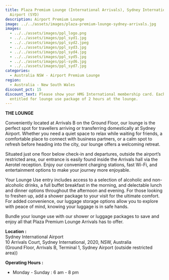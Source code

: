 ```yaml
---
title: Plaza Premium Lounge (International Arrivals), Sydney International
  Airport (SYD)
description: Airport Premium Lounge
image: ../../assets/images/plaza-premium-lounge-sydney-arrivals.jpg
images:
  - ../../assets/images/ppl_logo.png
  - ../../assets/images/ppl_syd1.jpg
  - ../../assets/images/ppl_syd2.jpeg
  - ../../assets/images/ppl_syd3.jpg
  - ../../assets/images/ppl_syd4.jpg
  - ../../assets/images/ppl_syd5.jpg
  - ../../assets/images/ppl-syd6.jpg
  - ../../assets/images/ppl_syd7.jpg
categories:
  - Australia NSW - Airport Premium Lounge
region:
  - Australia - New South Wales
discount_pct: 15
discount_text: Please show your HMG International membership card. Each visit is
  entitled for lounge use package of 2 hours at the lounge.
---
```

**THE LOUNGE**

Conveniently located at Arrivals B on the Ground Floor, our lounge is the perfect spot for travellers arriving or transferring domestically at Sydney Airport. Whether you need a quiet space to relax while waiting for friends, a comfortable place to connect with business partners, or a calm spot to refresh before heading into the city, our lounge offers a welcoming retreat.

Situated just one floor below check-in and departures, outside the airport’s restricted area, our entrance is easily found inside the Arrivals hall via the Aerotel reception. Enjoy our convenient charging stations, fast Wi-Fi, and entertainment options to make your journey more enjoyable.

Your Lounge Use entry includes access to a selection of alcoholic and non-alcoholic drinks, a full buffet breakfast in the morning, and delectable lunch and dinner options throughout the afternoon and evening. For those looking to freshen up, add a shower package to your visit for the ultimate comfort. For added convenience, our luggage storage options allow you to explore with peace of mind, knowing your luggage is in safe hands.

Bundle your lounge use with our shower or luggage packages to save and enjoy all that Plaza Premium Lounge Arrivals has to offer.

**Location :**\
Sydney International Airport\
10 Arrivals Court, Sydney International, 2020, NSW, Australia\
(Ground Floor, Arrivals B, Terminal 1, Sydney Airport (outside restricted area))

**Operating Hours :**

* Monday - Sunday : 6 am - 8 pm
